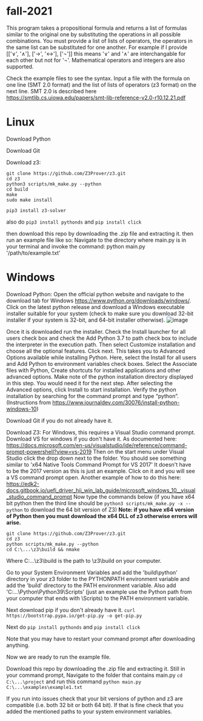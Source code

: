 # fall-2021

This program takes a propositional formula and returns a list of formulas similar to the original one by substituting the operations in all possible combinations. You must provide a list of lists of operators, the operators in the same list can be substituted for one another. For example if I provide [['∨', '∧'], ['→', '↔'], ['¬']] this means '∨' and '∧' are interchangable for each other but not for '¬'. Mathematical operators and integers are also supported.

Check the example files to see the syntax. Input a file with the formula on one line (SMT 2.0 format) and the list of lists of operators (z3 format) on the next line. SMT 2.0 is described here https://smtlib.cs.uiowa.edu/papers/smt-lib-reference-v2.0-r10.12.21.pdf

# Linux

Download Python

Download Git

Download z3:
```
git clone https://github.com/Z3Prover/z3.git
cd z3
python3 scripts/mk_make.py --python
cd build
make
sudo make install

pip3 install z3-solver
```
also do `pip3 install pythonds` and `pip install click`

then download this repo by downloading the .zip file and extracting it.
then run an example file like so:
Navigate to the directory where main.py is in your terminal and invoke the command: python main.py '/path/to/example.txt'

# Windows
Download Python:
Open the official python website and navigate to the download tab for Windows https://www.python.org/downloads/windows/. Click on the latest python release and download a Windows executable installer suitable for your system (check to make sure you download 32-bit installer if your system is 32-bit, and 64-bit installer otherwise). 
![image](https://user-images.githubusercontent.com/57302458/130057266-f36c80a5-2f9d-4732-b26f-2fe97549bdf7.png)

Once it is downloaded run the installer. Check the Install launcher for all users check box and check the Add Python 3.7 to path check box to include the interpreter in the execution path. Then select Customize installation and choose all the optional features. Click next. This takes you to Advanced Options available while installing Python. Here, select the Install for all users and Add Python to environment variables check boxes. Select the Associate files with Python, Create shortcuts for installed applications and other advanced options. Make note of the python installation directory displayed in this step. You would need it for the next step.
After selecting the Advanced options, click Install to start installation. Verify the python installation by searching for the command prompt and type “python”. (Instructions from https://www.journaldev.com/30076/install-python-windows-10)

Download Git if you do not already have it.

Download Z3: For Windows, this requires a Visual Studio command prompt. Download VS for windows if you don't have it. As documented here: https://docs.microsoft.com/en-us/visualstudio/ide/reference/command-prompt-powershell?view=vs-2019 Then on the start menu under Visual Studio click the drop down next to the folder. You should see something similar to 'x64 Native Tools Command Prompt for VS 2017' It doesn't have to be the 2017 version as this is just an example. Click on it and you will see a VS command prompt open. Another example of how to do this here: https://edk2-docs.gitbook.io/uefi_driver_hii_win_lab_guide/microsoft_windows_10__visual_studio_command_prompt
Now type the commands below (if you have x64 bit python then the third line should be `python3 scripts/mk_make.py -x --python` to download the 64 bit version of Z3) **Note: if you have x64 version of Python then you must download the x64 DLL of z3 otherwise errors will arise.**
```
git clone https://github.com/Z3Prover/z3.git
cd z3
python scripts/mk_make.py --python
cd C:\...\z3\build && nmake
```
Where C:\...\z3\build is the path to \z3\build on your computer.

Go to your System Environment Variables and add the 'build\python' directory in your z3 folder to the PYTHONPATH environment variable and add the 'build' directory to the PATH environment variable. Also add 'C:\...\Python\Python39\Scripts' (just an example use the Python path from your computer that ends with \Scripts) to the PATH environment variable.

Next download pip if you don't already have it. `curl https://bootstrap.pypa.io/get-pip.py -o get-pip.py`

Next do `pip install pythonds` and `pip install click`

Note that you may have to restart your command prompt after downloading anything.

Now we are ready to run the example file.

Download this repo by downloading the .zip file and extracting it.
Still in your command prompt, Navigate to the folder that contains main.py `cd C:\...\project` and run this command `python main.py C:\...\examples\example1.txt` 

If you run into issues check that your bit versions of python and z3 are compatible (i.e. both 32 bit or both 64 bit). If that is fine check that you added the mentioned paths to your system environment variables.
